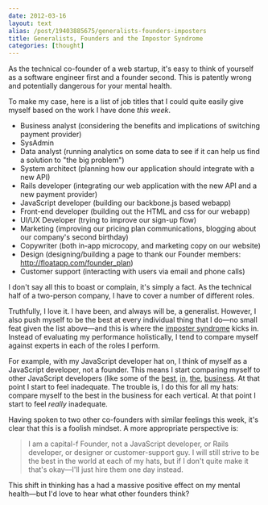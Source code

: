 ```yaml
---
date: 2012-03-16
layout: text
alias: /post/19403885675/generalists-founders-imposters
title: Generalists, Founders and the Impostor Syndrome
categories: [thought]
---
```


As the technical co-founder of a web startup, it's easy to think of yourself as a software engineer first and a founder second. This is patently wrong and potentially dangerous for your mental health.

To make my case, here is a list of job titles that I could quite easily give myself based on the work I have done _this week_.

* Business analyst (considering the benefits and implications of switching payment provider)
* SysAdmin
* Data analyst (running analytics on some data to see if it can help us find a solution to "the big problem")
* System architect (planning how our application should integrate with a new API)
* Rails developer (integrating our web application with the new API and a new payment provider)
* JavaScript developer (building our backbone.js based webapp)
* Front-end developer (building out the HTML and css for our webapp)
* UI/UX Developer (trying to improve our sign-up flow)
* Marketing (improving our pricing plan communications, blogging about our company's second birthday)
* Copywriter (both in-app microcopy, and marketing copy on our website)
* Design (designing/building a page to thank our Founder members: http://floatapp.com/founder_plan)
* Customer support (interacting with users via email and phone calls)

I don't say all this to boast or complain, it's simply a fact. As the technical half of a two-person company, I have to cover a number of different roles. 

Truthfully, I love it. I have been, and always will be, a generalist. However, I also push myself to be the best at every individual thing that I do—no small feat given the list above—and this is where the [imposter syndrome](http://en.wikipedia.org/wiki/Impostor_syndrome) kicks in. Instead of evaluating my performance holistically, I tend to compare myself against experts in each of the roles I perform.

For example, with my JavaScript developer hat on, I think of myself as a JavaScript developer, not a founder. This means I start comparing myself to other JavaScript developers (like some of the [best](https://github.com/jashkenas), [in](https://github.com/derickbailey), [the](https://github.com/maccman), [business](https://github.com/froots). At that point I start to feel inadequate. The trouble is, I do this for all my hats: compare myself to the best in the business for each vertical. At that point I start to feel _really_ inadequate.

Having spoken to two other co-founders with similar feelings this week, it's clear that this is a foolish mindset. A more appropriate perspective is:

> I am a capital-f Founder, not a JavaScript developer, or Rails developer, or designer or customer-support guy. I will still strive to be the best in the world at each of my hats, but if I don't quite make it that's okay—I'll just hire them one day instead.

This shift in thinking has a had a massive positive effect on my mental health—but I'd love to hear what other founders think?


